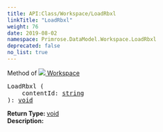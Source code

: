 ```yaml
---
title: API:Class/Workspace/LoadRbxl
linkTitle: "LoadRbxl"
weight: 76
date: 2019-08-02
namespace: Primrose.DataModel.Workspace.LoadRbxl
deprecated: false
no_list: true
---
```

Method of <a href="/docs/api-reference/Class/Workspace"><img src="/icons/silk/world.png"/>&nbsp;Workspace</a>
<pre class="method-declaration">
LoadRbxl (
    contentId: <a class="type" href="/docs/api-reference/System/string">string</a>
): <a class="type" href="/docs/api-reference/System/void">void</a></pre>
<b>Return Type: </b>
<a class="type" href="/docs/api-reference/System/void">void</a>
<br/>
<b>Description: </b>